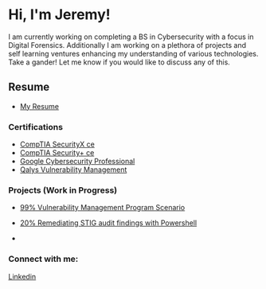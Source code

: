 # Hi, I'm Jeremy! 
I am currently working on completing a BS in Cybersecurity with a focus in Digital Forensics.
Additionally I am working on a plethora of projects and self learning ventures enhancing my understanding of various technologies.  
Take a gander! Let me know if you would like to discuss any of this.

## Resume  
- [My Resume](https://docs.google.com/document/d/1dGjNnxx8ISKOFhmCZlb6Zi5ILeifmGZzwVGRQ0HKN_I/edit?tab=t.0)

### Certifications
- [CompTIA SecurityX ce](./certifications/CompTIA-SecurityX.pdf)
- [CompTIA Security+ ce](./certifications/CompTIA-Security-Plus.pdf)  
- [Google Cybersecurity Professional](./certifications/Google-Cybersecurity-Professional.pdf)  
- [Qalys Vulnerability Management](./certifications/Qualys-Vulnerability-Management.pdf)  
  
### Projects **(Work in Progress)**

- [99% Vulnerability Management Program Scenario](https://github.com/j-drennan/Portfolio/tree/main/Projects/vulnerability-management-program)
- [20% Remediating STIG audit findings with Powershell](<Add URL>)

- 

  
### Connect with me:
[Linkedin](https://linkedin.com/in/jeremy-drennan)  


<!--
Here are some ideas to get you started:

- 🔭 I’m currently working on ...
- 🌱 I’m currently learning ...
- 👯 I’m looking to collaborate on ...
- 🤔 I’m looking for help with ...
- 💬 Ask me about ...
- 📫 How to reach me: ...
- 😄 Pronouns: ...
- ⚡ Fun fact: ...
-->
